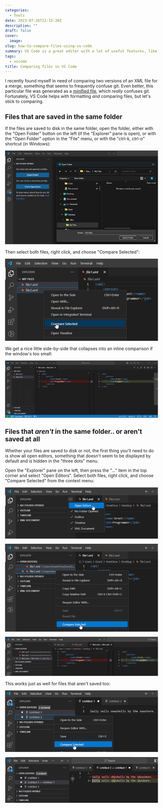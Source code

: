 ```yaml
---
categories:
  - Tools
date: 2023-07-26T22:15:20Z
description: ""
draft: false
cover:
  image:
slug: how-to-compare-files-using-vs-code
summary: VS Code is a great editor with a lot of useful features, like being able to compare two random files for differences. Let's see how.
tags:
  - vscode
title: Comparing files in VS Code
---
```

I recently found myself in need of comparing two versions of an XML file for a merge, something that seems to frequently confuse git. Even better, this particular file was generated as a [minified file](https://grantwinney.com/minification-vs-obfuscation/), which _really_ confuses git. Fortunately, VS Code helps with formatting _and_ comparing files, but let's stick to comparing.

## Files that are saved in the same folder

If the files are saved to disk in the same folder, open the folder, either with the "Open Folder" button on the left (if the "Explorer" pane is open), or with the "Open Folder" option in the "File" menu, or with the "ctrl-k, ctrl-o" shortcut (in Windows):

![](image-12.png)

Then select both files, right click, and choose "Compare Selected":

![](image-13.png)

We get a nice little side-by-side that collapses into an inline comparison if the window's too small:

![](xmlcompare1.gif)

## Files that _aren't_ in the same folder.. or aren't saved at all

Whether your files are saved to disk or not, the first thing you'll need to do is show all open editors, something that doesn't seem to be displayed by default and is hidden in the "three dots" menu.

Open the "Explorer" pane on the left, then press the "..." item in the top corner and select "Open Editors". Select both files, right click, and choose "Compare Selected" from the context menu:

![](image-15.png)

![](image-16.png)

![](image-17.png)

This works just as well for files that aren't saved too:

![](image-19.png)

![](image-18.png)
